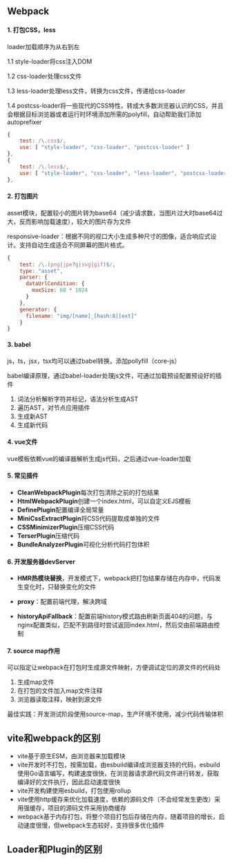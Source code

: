 ## Webpack

#### 1. 打包CSS，less

loader加载顺序为从右到左

1.1 style-loader将css注入DOM

1.2 css-loader处理css文件

1.3 less-loader处理less文件，转换为css文件，传递给css-loader

1.4 postcss-loader将一些现代的CSS特性，转成大多数浏览器认识的CSS，并且会根据目标浏览器或者运行时环境添加所需的polyfill，自动帮助我们添加autoprefixer

```javascript
{
    test: /\.css$/,
    use: [ "style-loader", "css-loader", "postcss-loader" ]
},
{
    test: /\.less$/,
    use: [ "style-loader", "css-loader", "less-loader", "postcss-loader" ]
},
```

#### 2. 打包图片

asset模块，配置较小的图片转为base64（减少请求数，当图片过大时base64过大，反而影响加载速度），较大的图片存为文件

responsive-loader：根据不同的视口大小生成多种尺寸的图像，适合响应式设计。支持自动生成适合不同屏幕的图片格式。

```javascript
{
    test: /\.(png|jpe?g|svg|gif)$/,
    type: "asset",
    parser: {
      dataUrlCondition: {
        maxSize: 60 * 1024
      }
    },
    generator: {
      filename: "img/[name]_[hash:8][ext]"
    }
}
```

#### 3. babel

js，ts，jsx，tsx均可以通过babel转换，添加pollyfill（core-js）

babel编译原理，通过babel-loader处理js文件，可通过加载预设配置预设好的插件

1. 词法分析解析字符并标记，语法分析生成AST
2. 遍历AST，对节点应用插件
3. 生成新AST
4. 生成新代码

#### 4. vue文件

vue模板依赖vue的编译器解析生成js代码，之后通过vue-loader加载

#### 5. 常见插件

- **CleanWebpackPlugin**每次打包清除之前的打包结果
- **HtmlWebpackPlugin**创建一个index.html，可以自定义EJS模板
- **DefinePlugin**配置编译全局常量
- **MiniCssExtractPlugin**将CSS代码提取成单独的文件
- **CSSMinimizerPlugin**压缩CSS代码
- **TerserPlugin**压缩代码
- **BundleAnalyzerPlugin**可视化分析代码打包体积

#### 6. 开发服务器devServer

- **HMR热模块替换**，开发模式下，webpack把打包结果存储在内存中，代码发生变化时，只替换变化的文件

- **proxy**：配置前端代理，解决跨域

- **historyApiFallback**：配置前端history模式路由刷新页面404的问题，与nginx配置类似，匹配不到路径时尝试返回index.html，然后交由前端路由控制

#### 7. source map作用

可以指定让webpack在打包时生成源文件映射，方便调试定位的源文件的代码处

1. 生成map文件
2. 在打包的文件加入map文件注释
3. 浏览器读取注释，映射到源文件

最佳实践：开发测试阶段使用source-map，生产环境不使用，减少代码传输体积

## vite和webpack的区别

- vite基于原生ESM，由浏览器来加载模块
- vite开发时不打包，按需加载，由esbuild编译成浏览器支持的代码，esbuild使用Go语言编写，构建速度很快，在浏览器请求源代码文件进行转发，获取编译好的文件执行，因此启动速度很快
- vite开发构建使用esbuild，打包使用rollup
- vite使用http缓存来优化加载速度，依赖的源码文件（不会经常发生更改）采用强缓存，项目的源码文件采用协商缓存
- webpack基于内存打包，将整个项目打包后存储在内存，随着项目的增长，启动速度很慢，但webpack生态较好，支持很多优化插件

## Loader和Plugin的区别


